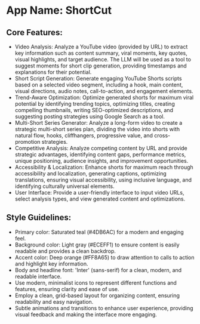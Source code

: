 # **App Name**: ShortCut

## Core Features:

- Video Analysis: Analyze a YouTube video (provided by URL) to extract key information such as content summary, viral moments, key quotes, visual highlights, and target audience. The LLM will be used as a tool to suggest moments for short clip generation, providing timestamps and explanations for their potential.
- Short Script Generation: Generate engaging YouTube Shorts scripts based on a selected video segment, including a hook, main content, visual directions, audio notes, call-to-action, and engagement elements.
- Trend-Aware Optimization: Optimize generated shorts for maximum viral potential by identifying trending topics, optimizing titles, creating compelling thumbnails, writing SEO-optimized descriptions, and suggesting posting strategies using Google Search as a tool.
- Multi-Short Series Generator: Analyze a long-form video to create a strategic multi-short series plan, dividing the video into shorts with natural flow, hooks, cliffhangers, progressive value, and cross-promotion strategies.
- Competitive Analysis: Analyze competing content by URL and provide strategic advantages, identifying content gaps, performance metrics, unique positioning, audience insights, and improvement opportunities.
- Accessibility & Localization: Enhance shorts for maximum reach through accessibility and localization, generating captions, optimizing translations, ensuring visual accessibility, using inclusive language, and identifying culturally universal elements.
- User Interface: Provide a user-friendly interface to input video URLs, select analysis types, and view generated content and optimizations.

## Style Guidelines:

- Primary color: Saturated teal (#4DB6AC) for a modern and engaging feel.
- Background color: Light gray (#ECEFF1) to ensure content is easily readable and provides a clean backdrop.
- Accent color: Deep orange (#FF8A65) to draw attention to calls to action and highlight key information.
- Body and headline font: 'Inter' (sans-serif) for a clean, modern, and readable interface.
- Use modern, minimalist icons to represent different functions and features, ensuring clarity and ease of use.
- Employ a clean, grid-based layout for organizing content, ensuring readability and easy navigation.
- Subtle animations and transitions to enhance user experience, providing visual feedback and making the interface more engaging.
